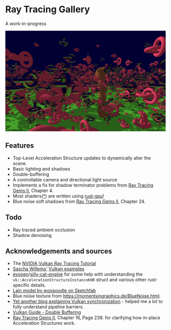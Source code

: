# Ray Tracing Gallery

A work-in-progress

![](screenshots/reflections.png)

## Features

* Top-Level Acceleration Structure updates to dynamically alter the scene.
* Basic lighting and shadows
* Double-buffering
* A controllable camera and directional light source
* Implements a fix for shadow terminator problems from [Ray Tracing Gems II], Chapter 4.
* Most shaders([\*](https://github.com/EmbarkStudios/rust-gpu/issues/754)) are written using [rust-gpu](https://github.com/EmbarkStudios/rust-gpu)!
* Blue noise soft shadows from [Ray Tracing Gems II], Chapter 24.

## Todo

* Ray traced ambient occlusion
* Shadow denoising

## Acknowledgements and sources

* The [NVIDIA Vulkan Ray Tracing Tutorial](https://nvpro-samples.github.io/vk_raytracing_tutorial_KHR/)
* [Sascha Willems'](https://github.com/SaschaWillems) [Vulkan examples](https://github.com/SaschaWillems/Vulkan/)
* [evopen](https://github.com/evopen)/[silly-cat-engine](https://github.com/evopen/silly-cat-engine) for some help with understanding the `vk::AccelerationStructureInstanceKHR` struct and various other rust-specific details.
* [Lain model by woopoodle on Sketchfab](https://sketchfab.com/3d-models/lain-bf255be16da34df08d48abb5443a6706)
* Blue noise texture from https://momentsingraphics.de/BlueNoise.html.
* [Yet another blog explaining Vulkan synchronization](https://themaister.net/blog/2019/08/14/yet-another-blog-explaining-vulkan-synchronization/) - helped me a lot to fully understand pipeline barriers.
* [Vulkan Guide - Double Buffering](https://vkguide.dev/docs/chapter-4/double_buffering/)
* [Ray Tracing Gems II], Chapter 16, Page 239. for clarifying how in-place Acceleration Structures work.

[Ray Tracing Gems II]: https://link.springer.com/content/pdf/10.1007%2F978-1-4842-7185-8.pdf
